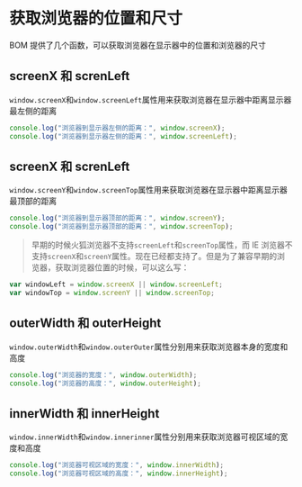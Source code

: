 # 获取浏览器的位置和尺寸

BOM 提供了几个函数，可以获取浏览器在显示器中的位置和浏览器的尺寸

## screenX 和 screnLeft

`window.screenX`和`window.screenLeft`属性用来获取浏览器在显示器中距离显示器最左侧的距离

```js
console.log("浏览器到显示器左侧的距离：", window.screenX);
console.log("浏览器到显示器左侧的距离：", window.screenLeft);
```

## screenX 和 screnLeft

`window.screenY`和`window.screenTop`属性用来获取浏览器在显示器中距离显示器最顶部的距离

```js
console.log("浏览器到显示器顶部的距离：", window.screenY);
console.log("浏览器到显示器顶部的距离：", window.screenTop);
```

> 早期的时候火狐浏览器不支持`screenLeft`和`screenTop`属性，而 IE 浏览器不支持`screenX`和`screenY`属性。现在已经都支持了。但是为了兼容早期的浏览器，获取浏览器位置的时候，可以这么写：

```js
var windowLeft = window.screenX || window.screenLeft;
var windowTop = window.screenY || window.screenTop;
```

## outerWidth 和 outerHeight

`window.outerWidth`和`window.outerOuter`属性分别用来获取浏览器本身的宽度和高度

```js
console.log("浏览器的宽度：", window.outerWidth);
console.log("浏览器的高度：", window.outerHeight);
```

## innerWidth 和 innerHeight

`window.innerWidth`和`window.innerinner`属性分别用来获取浏览器可视区域的宽度和高度

```js
console.log("浏览器可视区域的宽度：", window.innerWidth);
console.log("浏览器可视区域的高度：", window.innerHeight);
```
